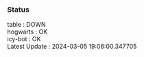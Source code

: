### Status


table : DOWN  
hogwarts : OK  
icy-bot : OK  
Latest Update : 2024-03-05 19:06:00.347705
